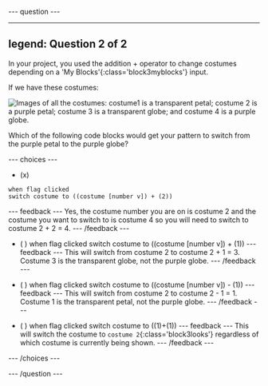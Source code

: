 
--- question ---

---
legend: Question 2 of 2
---

In your project, you used the addition + operator to change costumes depending on a 'My Blocks'{:class='block3myblocks'} input.

If we have these costumes:

![Images of all the costumes: costume1 is a transparent petal; costume 2 is a purple petal; costume 3 is a transparent globe; and costume 4 is a purple globe.](images/costumes_quiz.png)

Which of the following code blocks would get your pattern to switch from the purple petal to the purple globe?

--- choices ---

- (x)
 ```blocks3
 when flag clicked
 switch costume to ((costume [number v]) + (2))
 ```
  --- feedback --- Yes, the costume number you are on is costume 2 and the costume you want to switch to is costume 4 so you will need to switch to costume 2 + 2 = 4. --- /feedback ---

- ( ) when flag clicked switch costume to ((costume [number v]) + (1)) --- feedback --- This will switch from costume 2 to costume 2 + 1 = 3. Costume 3 is the transparent globe, not the purple globe. --- /feedback ---

- ( ) when flag clicked switch costume to ((costume [number v]) - (1)) --- feedback --- This will switch from costume 2 to costume 2 - 1 = 1. Costume 1 is the transparent petal, not the purple globe. --- /feedback ---

- ( ) when flag clicked switch costume to ((1)+(1)) --- feedback --- This will switch the costume to `costume 2`{:class='block3looks'} regardless of which costume is currently being shown. --- /feedback ---

--- /choices ---

--- /question ---
